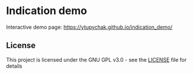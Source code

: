 # Indication demo

Interactive demo page: https://ytupychak.github.io/indication_demo/

## License

This project is licensed under the GNU GPL v3.0 - see the [LICENSE](LICENSE) file for details
